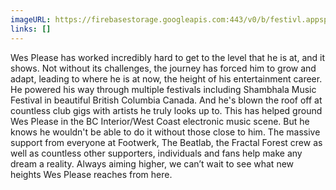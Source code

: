 ```yaml
---
imageURL: https://firebasestorage.googleapis.com:443/v0/b/festivl.appspot.com/o/userContent%2F84543B81-9861-4471-AF3D-A3EB35A9C0B7.png?alt=media&token=3b609ee2-42aa-4807-84e7-b45535cafea8
links: []
---
```

Wes Please has worked incredibly hard to get to the level that he is at, and it shows. Not without its challenges, the journey has forced him to grow and adapt, leading to where he is at now, the height of his entertainment career. He powered his way through multiple festivals including Shambhala Music Festival in beautiful British Columbia Canada. And he's blown the roof off at countless club gigs with artists he truly looks up to. This has helped ground Wes Please in the BC Interior/West Coast electronic music scene. But he knows he wouldn't be able to do it without those close to him. The massive support from everyone at Footwerk, The Beatlab, the Fractal Forest crew as well as countless other supporters, individuals and fans help make any dream a reality. Always aiming higher, we can’t wait to see what new heights Wes Please reaches from here.
